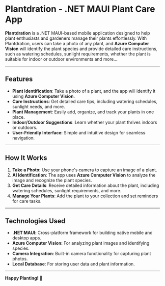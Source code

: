 # Plantdration - .NET MAUI Plant Care App

**Plantdration** is a .NET MAUI-based mobile application designed to help plant enthusiasts and gardeners manage their plants effortlessly. With Plantdration, users can take a photo of any plant, and **Azure Computer Vision** will identify the plant species and provide detailed care instructions, such as watering schedules, sunlight requirements, whether the plant is suitable for indoor or outdoor environments and more...

---

## Features

- **Plant Identification**: Take a photo of a plant, and the app will identify it using **Azure Computer Vision**.
- **Care Instructions**: Get detailed care tips, including watering schedules, sunlight needs, and more.
- **Plant Management**: Easily add, organize, and track your plants in one place.
- **Indoor/Outdoor Suggestions**: Learn whether your plant thrives indoors or outdoors.
- **User-Friendly Interface**: Simple and intuitive design for seamless navigation.

---

## How It Works

1. **Take a Photo**: Use your phone's camera to capture an image of a plant.
2. **AI Identification**: The app uses **Azure Computer Vision** to analyze the image and recognize the plant species.
3. **Get Care Details**: Receive detailed information about the plant, including watering schedules, sunlight requirements, and more.
4. **Manage Your Plants**: Add the plant to your collection and set reminders for care tasks.

---


## Technologies Used

- **.NET MAUI**: Cross-platform framework for building native mobile and desktop apps.
- **Azure Computer Vision**: For analyzing plant images and identifying species.
- **Camera Integration**: Built-in camera functionality for capturing plant photos.
- **Local Database**: For storing user data and plant information.

---

**Happy Planting! 🌱**
